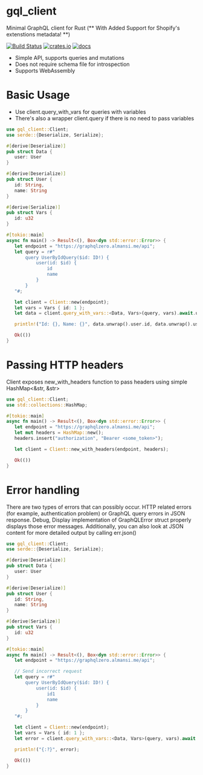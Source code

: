 # gql_client

Minimal GraphQL client for Rust (** With Added Support for Shopify's extenstions metadata! **)

[![Build Status](https://travis-ci.com/arthurkhlghatyan/gql-client-rs.svg?branch=master)](https://travis-ci.com/arthurkhlghatyan/gql-client-rs)
[![crates.io](https://img.shields.io/crates/v/gql_client.svg)](https://crates.io/crates/gql_client)
[![docs](https://docs.rs/gql_client/badge.svg)](https://docs.rs/gql_client/latest/gql_client/)

* Simple API, supports queries and mutations
* Does not require schema file for introspection
* Supports WebAssembly

# Basic Usage

* Use client.query_with_vars for queries with variables
* There's also a wrapper client.query if there is no need to pass variables

 ```rust
use gql_client::Client;
use serde::{Deserialize, Serialize};

#[derive(Deserialize)]
pub struct Data {
    user: User
}

#[derive(Deserialize)]
pub struct User {
    id: String,
    name: String
}

#[derive(Serialize)]
pub struct Vars {
    id: u32
}

#[tokio::main]
async fn main() -> Result<(), Box<dyn std::error::Error>> {
    let endpoint = "https://graphqlzero.almansi.me/api";
    let query = r#"
        query UserByIdQuery($id: ID!) {
            user(id: $id) {
                id
                name
            }
        }
    "#;

    let client = Client::new(endpoint);
    let vars = Vars { id: 1 };
    let data = client.query_with_vars::<Data, Vars>(query, vars).await.unwrap();

    println!("Id: {}, Name: {}", data.unwrap().user.id, data.unwrap().user.name);

    Ok(())
}
```


# Passing HTTP headers

Client exposes new_with_headers function to pass headers
using simple HashMap<&str, &str>

 ```rust
use gql_client::Client;
use std::collections::HashMap;

#[tokio::main]
async fn main() -> Result<(), Box<dyn std::error::Error>> {
    let endpoint = "https://graphqlzero.almansi.me/api";
    let mut headers = HashMap::new();
    headers.insert("authorization", "Bearer <some_token>");

    let client = Client::new_with_headers(endpoint, headers);

    Ok(())
}
 ```

# Error handling
There are two types of errors that can possibly occur. HTTP related errors (for example, authentication problem)
or GraphQL query errors in JSON response.
Debug, Display implementation of GraphQLError struct properly displays those error messages.
Additionally, you can also look at JSON content for more detailed output by calling err.json()

 ```rust
use gql_client::Client;
use serde::{Deserialize, Serialize};

#[derive(Deserialize)]
pub struct Data {
    user: User
}

#[derive(Deserialize)]
pub struct User {
    id: String,
    name: String
}

#[derive(Serialize)]
pub struct Vars {
    id: u32
}

#[tokio::main]
async fn main() -> Result<(), Box<dyn std::error::Error>> {
    let endpoint = "https://graphqlzero.almansi.me/api";

    // Send incorrect request
    let query = r#"
        query UserByIdQuery($id: ID!) {
            user(id: $id) {
                id1
                name
            }
        }
    "#;

    let client = Client::new(endpoint);
    let vars = Vars { id: 1 };
    let error = client.query_with_vars::<Data, Vars>(query, vars).await.err();

    println!("{:?}", error);

    Ok(())
}
 ```
